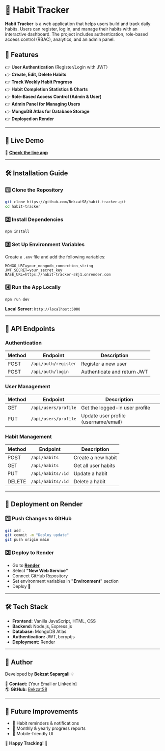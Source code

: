# 🚀 Habit Tracker

**Habit Tracker** is a web application that helps users build and track daily habits. Users can register, log in, and manage their habits with an interactive dashboard. The project includes authentication, role-based access control (RBAC), analytics, and an admin panel.

## 🌟 Features

👉 **User Authentication** (Register/Login with JWT)  
👉 **Create, Edit, Delete Habits**  
👉 **Track Weekly Habit Progress**  
👉 **Habit Completion Statistics & Charts**  
👉 **Role-Based Access Control (Admin & User)**  
👉 **Admin Panel for Managing Users**  
👉 **MongoDB Atlas for Database Storage**  
👉 **Deployed on Render**  

---

## 📌 Live Demo  
🔗 **[Check the live app](https://habit-tracker-s8j1.onrender.com)**  

---

## 🛠️ Installation Guide  

### 1️⃣ **Clone the Repository**  
```bash
git clone https://github.com/BekzatS8/habit-tracker.git
cd habit-tracker
```

### 2️⃣ **Install Dependencies**  
```bash
npm install
```

### 3️⃣ **Set Up Environment Variables**  
Create a `.env` file and add the following variables:  
```env
MONGO_URI=your_mongodb_connection_string
JWT_SECRET=your_secret_key
BASE_URL=https://habit-tracker-s8j1.onrender.com
```

### 4️⃣ **Run the App Locally**  
```bash
npm run dev
```
**Local Server:** `http://localhost:5000`  

---

## 🔗 API Endpoints  

### **Authentication**  
| Method | Endpoint          | Description |
|--------|------------------|-------------|
| POST   | `/api/auth/register` | Register a new user |
| POST   | `/api/auth/login`    | Authenticate and return JWT |

### **User Management**  
| Method | Endpoint             | Description |
|--------|---------------------|-------------|
| GET    | `/api/users/profile`  | Get the logged-in user profile |
| PUT    | `/api/users/profile`  | Update user profile (username/email) |

### **Habit Management**  
| Method | Endpoint         | Description |
|--------|-----------------|-------------|
| POST   | `/api/habits`    | Create a new habit |
| GET    | `/api/habits`    | Get all user habits |
| PUT    | `/api/habits/:id` | Update a habit |
| DELETE | `/api/habits/:id` | Delete a habit |

---

## 🚀 Deployment on Render  

### 1️⃣ **Push Changes to GitHub**  
```bash
git add .
git commit -m "Deploy update"
git push origin main
```
### 2️⃣ **Deploy to Render**  
- Go to **[Render](https://render.com/)**  
- Select **"New Web Service"**  
- Connect GitHub Repository  
- Set environment variables in **"Environment"** section  
- Deploy 🚀  

---

## 🛠 Tech Stack  
- **Frontend:** Vanilla JavaScript, HTML, CSS  
- **Backend:** Node.js, Express.js  
- **Database:** MongoDB Atlas  
- **Authentication:** JWT, bcryptjs  
- **Deployment:** Render  

---

## 👤 Author  
Developed by **Bekzat Sapargali** 💡  

📧 **Contact:** [Your Email or LinkedIn]  
🌎 **GitHub:** [BekzatS8](https://github.com/BekzatS8)  

---

## 🎯 Future Improvements  
- 📌 Habit reminders & notifications  
- 📌 Monthly & yearly progress reports  
- 📌 Mobile-friendly UI  

🚀 **Happy Tracking!** 🎯  
